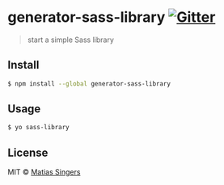 # generator-sass-library [![Gitter](http://img.shields.io/badge/gitter-join%20chat%20%E2%86%92-brightgreen.svg?style=flat-square)](https://gitter.im/matiassingers/generator-sass-library?utm_source=badge&utm_medium=badge&utm_campaign=pr-badge)
> start a simple Sass library


## Install

```sh
$ npm install --global generator-sass-library
```


## Usage

```sh
$ yo sass-library

```


## License

MIT © [Matias Singers](http://mts.io)
